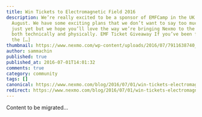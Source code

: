 ```yaml
---
title: Win Tickets to Electromagnetic Field 2016
description: We’re really excited to be a sponsor of EMFCamp in the UK this
  August. We have some exciting plans that we don’t want to say too much about
  just yet but we hope you’ll love the way we’re bringing Nexmo to the event
  both technically and physically. EMF Ticket Giveaway If you’ve been following
  the […]
thumbnail: https://www.nexmo.com/wp-content/uploads/2016/07/7911638740_02c5591aa9_z.jpg
author: sammachin
published: true
published_at: 2016-07-01T14:01:32
comments: true
category: community
tags: []
canonical: https://www.nexmo.com/blog/2016/07/01/win-tickets-electromagnetic-field-2016
redirect: https://www.nexmo.com/blog/2016/07/01/win-tickets-electromagnetic-field-2016
---
```

Content to be migrated...